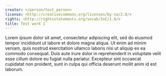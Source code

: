 ```yaml
---
creator: </person/test_person>
license: <http://creativecommons.org/licenses/by-sa/2.0/>
rights: <http://rightsstatements.org/vocab/InC/1.0/>
title: Test work 1
---
```


Lorem ipsum dolor sit amet, consectetur adipiscing elit, sed do eiusmod tempor incididunt ut labore et dolore magna aliqua. Ut enim ad minim veniam, quis nostrud exercitation ullamco laboris nisi ut aliquip ex ea commodo consequat. Duis aute irure dolor in reprehenderit in voluptate velit esse cillum dolore eu fugiat nulla pariatur. Excepteur sint occaecat cupidatat non proident, sunt in culpa qui officia deserunt mollit anim id est laborum.

